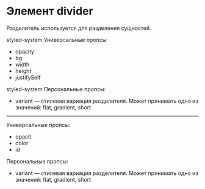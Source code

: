 # Элемент divider 
Разделитель используется для разделения сущностей.


styled-system Универсальные пропсы:
- opacity
- bg
- width
- height
- justifySelf

styled-system Персональные пропсы:
- variant — стилевая вариация разделителя. Может принимать одно из значений: flat, gradient, short   


-----
Универсальные пропсы:
- opacit
- color
- id

Персональные пропсы:
- variant — стилевая вариация разделителя. Может принимать одно из значений: flat, gradient, short
